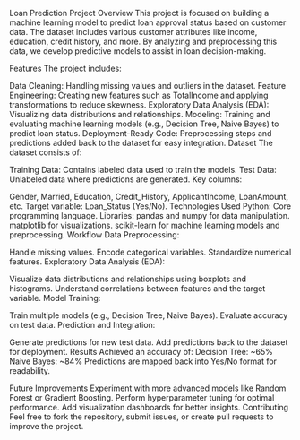 Loan Prediction Project
Overview
This project is focused on building a machine learning model to predict loan approval status based on customer data. The dataset includes various customer attributes like income, education, credit history, and more. By analyzing and preprocessing this data, we develop predictive models to assist in loan decision-making.

Features
The project includes:

Data Cleaning: Handling missing values and outliers in the dataset.
Feature Engineering: Creating new features such as TotalIncome and applying transformations to reduce skewness.
Exploratory Data Analysis (EDA): Visualizing data distributions and relationships.
Modeling: Training and evaluating machine learning models (e.g., Decision Tree, Naive Bayes) to predict loan status.
Deployment-Ready Code: Preprocessing steps and predictions added back to the dataset for easy integration.
Dataset
The dataset consists of:

Training Data: Contains labeled data used to train the models.
Test Data: Unlabeled data where predictions are generated.
Key columns:

Gender, Married, Education, Credit_History, ApplicantIncome, LoanAmount, etc.
Target variable: Loan_Status (Yes/No).
Technologies Used
Python: Core programming language.
Libraries:
pandas and numpy for data manipulation.
matplotlib for visualizations.
scikit-learn for machine learning models and preprocessing.
Workflow
Data Preprocessing:

Handle missing values.
Encode categorical variables.
Standardize numerical features.
Exploratory Data Analysis (EDA):

Visualize data distributions and relationships using boxplots and histograms.
Understand correlations between features and the target variable.
Model Training:

Train multiple models (e.g., Decision Tree, Naive Bayes).
Evaluate accuracy on test data.
Prediction and Integration:

Generate predictions for new test data.
Add predictions back to the dataset for deployment.
Results
Achieved an accuracy of:
Decision Tree: ~65%
Naive Bayes: ~84%
Predictions are mapped back into Yes/No format for readability.

Future Improvements
Experiment with more advanced models like Random Forest or Gradient Boosting.
Perform hyperparameter tuning for optimal performance.
Add visualization dashboards for better insights.
Contributing
Feel free to fork the repository, submit issues, or create pull requests to improve the project.

